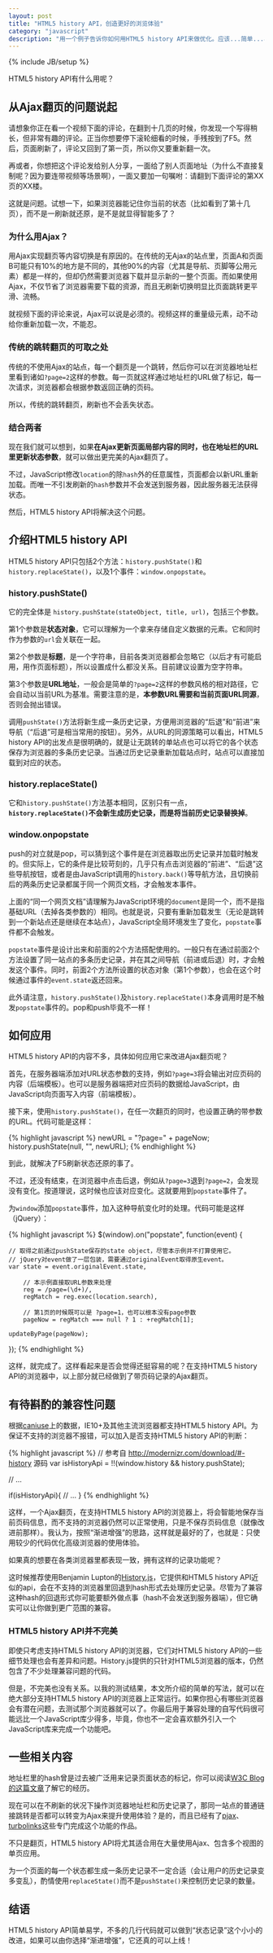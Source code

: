 ```yaml
---
layout: post
title: "HTML5 history API，创造更好的浏览体验"
category: "javascript"
description: "用一个例子告诉你如何用HTML5 history API来做优化。应该...简单...易读..."
---
```

{% include JB/setup %}

HTML5 history API有什么用呢？

## 从Ajax翻页的问题说起 ##

请想象你正在看一个视频下面的评论，在翻到十几页的时候，你发现一个写得稍长，但非常有趣的评论。正当你想要停下滚轮细看的时候，手残按到了F5。然后，页面刷新了，评论又回到了第一页，所以你又要重新翻一次。

再或者，你想把这个评论发给别人分享，一面给了别人页面地址（为什么不直接复制呢？因为要连带视频等场景啊），一面又要加一句嘱咐：请翻到下面评论的第XX页的XX楼。

这就是问题。试想一下，如果浏览器能记住你当前的状态（比如看到了第十几页），而不是一刷新就还原，是不是就显得智能多了？

### 为什么用Ajax？ ###

用Ajax实现翻页等内容切换是有原因的。在传统的无Ajax的站点里，页面A和页面B可能只有10%的地方是不同的，其他90%的内容（尤其是导航、页脚等公用元素）都是一样的，但却仍然需要浏览器下载并显示新的一整个页面。而如果使用Ajax，不仅节省了浏览器需要下载的资源，而且无刷新切换明显比页面跳转更平滑、流畅。

就视频下面的评论来说，Ajax可以说是必须的。视频这样的重量级元素，动不动给你重新加载一次，不能忍。

### 传统的跳转翻页的可取之处 ###

传统的不使用Ajax的站点，每一个翻页是一个跳转，然后你可以在浏览器地址栏里看到诸如`?page=2`这样的参数。每一页就这样通过地址栏的URL做了标记，每一次请求，浏览器都会根据参数返回正确的页码。

所以，传统的跳转翻页，刷新也不会丢失状态。

### 结合两者 ###

现在我们就可以想到，如果**在Ajax更新页面局部内容的同时，也在地址栏的URL里更新状态参数**，就可以做出更完美的Ajax翻页了。

不过，JavaScript修改`location`的除`hash`外的任意属性，页面都会以新URL重新加载。而唯一不引发刷新的`hash`参数并不会发送到服务器，因此服务器无法获得状态。

然后，HTML5 history API将解决这个问题。

## 介绍HTML5 history API ##

HTML5 history API只包括2个方法：`history.pushState()`和`history.replaceState()`，以及1个事件：`window.onpopstate`。

### history.pushState() ###

它的完全体是 `history.pushState(stateObject, title, url)`，包括三个参数。

第1个参数是**状态对象**，它可以理解为一个拿来存储自定义数据的元素。它和同时作为参数的`url`会关联在一起。

第2个参数是**标题**，是一个字符串，目前各类浏览器都会忽略它（以后才有可能启用，用作页面标题），所以设置成什么都没关系。目前建议设置为空字符串。

第3个参数是**URL地址**，一般会是简单的`?page=2`这样的参数风格的相对路径，它会自动以当前URL为基准。需要注意的是，**本参数URL需要和当前页面URL同源**，否则会抛出错误。

调用`pushState()`方法将新生成一条历史记录，方便用浏览器的“后退”和“前进”来导航（“后退”可是相当常用的按钮）。另外，从URL的同源策略可以看出，HTML5 history API的出发点是很明确的，就是让无跳转的单站点也可以将它的各个状态保存为浏览器的多条历史记录。当通过历史记录重新加载站点时，站点可以直接加载到对应的状态。

### history.replaceState() ###

它和`history.pushState()`方法基本相同，区别只有一点，**`history.replaceState()`不会新生成历史记录，而是将当前历史记录替换掉**。

### window.onpopstate ###

push的对立就是pop，可以猜到这个事件是在浏览器取出历史记录并加载时触发的。但实际上，它的条件是比较苛刻的，几乎只有点击浏览器的“前进”、“后退”这些导航按钮，或者是由JavaScript调用的`history.back()`等导航方法，且切换前后的两条历史记录都属于同一个网页文档，才会触发本事件。

上面的“同一个网页文档”请理解为JavaScript环境的`document`是同一个，而不是指基础URL（去掉各类参数的）相同。也就是说，只要有重新加载发生（无论是跳转到一个新站点还是继续在本站点），JavaScript全局环境发生了变化，`popstate`事件都不会触发。

`popstate`事件是设计出来和前面的2个方法搭配使用的。一般只有在通过前面2个方法设置了同一站点的多条历史记录，并在其之间导航（前进或后退）时，才会触发这个事件。同时，前面2个方法所设置的状态对象（第1个参数），也会在这个时候通过事件的`event.state`返还回来。

此外请注意，`history.pushState()`及`history.replaceState()`本身调用时是不触发`popstate`事件的。pop和push毕竟不一样！

## 如何应用 ##

HTML5 history API的内容不多，具体如何应用它来改进Ajax翻页呢？

首先，在服务器端添加对URL状态参数的支持，例如`?page=3`将会输出对应页码的内容（后端模板）。也可以是服务器端把对应页码的数据给JavaScript，由JavaScript向页面写入内容（前端模板）。

接下来，使用`history.pushState()`，在任一次翻页的同时，也设置正确的带参数的URL。代码可能是这样：

{% highlight javascript %}
newURL = "?page=" + pageNow;
history.pushState(null, "", newURL);
{% endhighlight %}

到此，就解决了F5刷新状态还原的事了。

不过，还没有结束，在浏览器中点击后退，例如从`?page=3`退到`?page=2`，会发现没有变化。按道理说，这时候也应该对应变化。这就要用到`popstate`事件了。

为`window`添加`popstate`事件，加入这种导航变化时的处理。代码可能是这样（jQuery）：

{% highlight javascript %}
$(window).on("popstate", function(event) {

    // 取得之前通过pushState保存的state object，尽管本示例并不打算使用它。
    // jQuery对event做了一层包装，需要通过originalEvent取得原生event。
    var state = event.originalEvent.state,

        // 本示例直接取URL参数来处理
        reg = /page=(\d+)/,
        regMatch = reg.exec(location.search),

        // 第1页的时候既可以是 ?page=1，也可以根本没有page参数
        pageNow = regMatch === null ? 1 : +regMatch[1];

    updateByPage(pageNow);
});
{% endhighlight %}

这样，就完成了。这样看起来是否会觉得还挺容易的呢？在支持HTML5 history API的浏览器中，以上部分就已经做到了带页码记录的Ajax翻页。

## 有待斟酌的兼容性问题 ##

根据[caniuse][]上的数据，IE10+及其他主流浏览器都支持HTML5 history API。为保证不支持的浏览器不报错，可以加入是否支持HTML5 history API的判断：

{% highlight javascript %}
// 参考自 http://modernizr.com/download/#-history 源码
var isHistoryApi = !!(window.history && history.pushState);

// ...

if(isHistoryApi){
    // ...
}
{% endhighlight %}

这样，一个Ajax翻页，在支持HTML5 history API的浏览器上，将会智能地保存当前页码信息，而不支持的浏览器仍然可以正常使用，只是不保存页码信息（就像改进前那样）。我认为，按照“渐进增强”的思路，这样就是最好的了，也就是：只使用较少的代码优化高级浏览器的使用体验。

如果真的想要在各类浏览器里都表现一致，拥有这样的记录功能呢？

这时候推荐使用Benjamin Lupton的[History.js][]，它提供和HTML5 history API近似的api，会在不支持的浏览器里回退到hash形式去处理历史记录。尽管为了兼容这种hash的回退形式你可能要额外做点事（hash不会发送到服务器端），但它确实可以让你做到更广范围的兼容。

### HTML5 history API并不完美 ###

即使只考虑支持HTML5 history API的浏览器，它们对HTML5 history API的一些细节处理也会有差异和问题。History.js提供的只针对HTML5浏览器的版本，仍然包含了不少处理兼容问题的代码。

但是，不完美也没有关系。以我的测试结果，本文所介绍的简单的写法，就可以在绝大部分支持HTML5 history API的浏览器上正常运行。如果你担心有哪些浏览器会有潜在问题，去测试那个浏览器就可以了。你最后用于兼容处理的自写代码很可能远比一个JavaScript库少得多，毕竟，你也不一定会喜欢额外引入一个JavaScript库来完成一个功能吧。

## 一些相关内容 ##

地址栏里的hash曾是过去被广泛用来记录页面状态的标记，你可以阅读[W3C Blog的这篇文章][]了解它的经历。

现在可以在不刷新的状况下操作浏览器地址栏和历史记录了，那同一站点的普通链接跳转是否都可以转变为Ajax来提升使用体验？是的，而且已经有了[pjax][]、[turbolinks][]这些专门完成这个功能的作品。

不只是翻页，HTML5 history API将尤其适合用在大量使用Ajax、包含多个视图的单页应用。

为一个页面的每一个状态都生成一条历史记录不一定合适（会让用户的历史记录变多变乱），酌情使用`replaceState()`而不是`pushState()`来控制历史记录的数量。

## 结语 ##

HTML5 history API简单易学，不多的几行代码就可以做到“状态记录”这个小小的改进，如果可以由你选择“渐进增强”，它还真的可以上线！

[caniuse]: http://caniuse.com/#search=history "Can I use... #Session history management"
[History.js]: https://github.com/browserstate/history.js/ "History.js"
[W3C Blog的这篇文章]: http://www.w3.org/blog/2011/05/hash-uris/ "Hash URIs | W3C Blog"
[pjax]: http://pjax.herokuapp.com/ "pjax"
[turbolinks]: https://github.com/rails/turbolinks "turbolinks"
